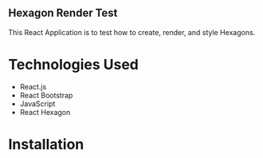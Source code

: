 ## Hexagon Render Test
This React Application is to test how to create, render, and style Hexagons. 

# Technologies Used
- React.js
- React Bootstrap
- JavaScript
- React Hexagon

# Installation